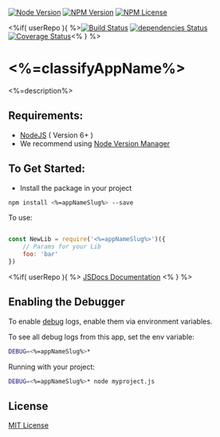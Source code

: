 [![Node Version](https://img.shields.io/node/v/<%=appNameSlug%>.svg?maxAge=60)](https://www.npmjs.com/package/<%=appNameSlug%>) [![NPM Version](https://img.shields.io/npm/v/<%=appNameSlug%>.svg?maxAge=60)](https://www.npmjs.com/package/<%=appNameSlug%>)  [![NPM License](https://img.shields.io/npm/l/<%=appNameSlug%>.svg?maxAge=60)](https://www.npmjs.com/package/<%=appNameSlug%>) 

<%if( userRepo ){ %>[![Build Status](https://drone.stackdot.com/api/badges/<%=userRepo%>/status.svg?maxAge=60)](https://drone.stackdot.com/<%=userRepo%>) [![dependencies Status](https://img.shields.io/david/<%=userRepo%>.svg?maxAge=60)](https://david-dm.org/<%=userRepo%>) [![Coverage Status](https://coveralls.io/repos/github/<%=userRepo%>/badge.svg?branch=master)](https://coveralls.io/github/<%=userRepo%>?branch=master)<% } %>





<%=classifyAppName%>
===

<%=description%>







Requirements:
---

- [NodeJS](https://nodejs.org/en/download/) ( Version 6+ )
 - We recommend using [Node Version Manager](https://github.com/creationix/nvm)






To Get Started:
---

- Install the package in your project

```bash
npm install <%=appNameSlug%> --save
```

To use:
```javascript

const NewLib = require('<%=appNameSlug%>')({
	// Params for your Lib
	foo: 'bar'
})

```

<%if( userRepo ){ %>
[JSDocs Documentation](https://<%=user%>.github.io/<%=repo%>/index.html)
<% } %>







Enabling the Debugger
---

To enable [debug](https://github.com/visionmedia/debug) logs, enable them via environment variables.

To see all debug logs from this app, set the env variable:

```bash
DEBUG=<%=appNameSlug%>*
```

Running with your project:

```bash
DEBUG=<%=appNameSlug%>* node myproject.js
```










License
----

[MIT License](http://en.wikipedia.org/wiki/MIT_License)

